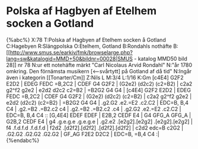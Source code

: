 # Polska af Hagbyen af Etelhem socken a Gotland

{%abc%}
X:78
T:Polska af Hagbyen af Etelhem socken å Gotland
C:Hagebyen
R:Slängpolska
O:Etelhem, Gotland
B:Rondahls nothäfte
B:[[http://www.smus.se/earkiv/fmk/browselarge.php?lang=sw&katalogid=MMD+50&bildnr=00028|SMUS - katalog MMD50 bild 28]] nr 78
N:ur ett notehäfte märkt "Carl Nicolaus Arvid Rondahl"
N:"år 1780 omkring. Den förnämsta musikern [<--svårtytt] på Gotland af då tid"
N:Ingår även i kategorin [[Tonarter/Cm]]
Z:Nils L
M:3/4
L:1/16
K:Gm
[c4E4] G2F2 E2D2 | EDEG FEDC =B,2C2 | CDEF G4 G2F2 | 
(G2e2) (d2c2) (c2=B2) | c2a2 g2^f2 g2e2 | e2d2 d2c2 c2=B2 | =B2G2 G4 G4 | 
[c4E4] G2F2 E2D2 | EDEG FEDC =B,2C2 | CDEF G4 G2F2 | 
(G2e2) (d2c2) (c2=B2) | c2a2 g2^f2 g2e2 | e2d2 (d2c2) (c2=B2) | =B2G2 G4 G4 | 
.g2.G2 .e2.=E2 .c2.C2 | EDC=B, B,4 C4 | .g2.=B2 .=B2.c2 c4 | .g2.=B2 .=B2.c2 .c4 | 
.g2.G2 .e2.=E2 .c2.C2 | EDC=B, B,4 C4 :: [G,4E4] EDEF EDEF | E2B,2 CEDF E4 | 
G4 GFG_A GFG_A | G2B,2 CEDF E4 | g4 .g.e.g.e .g.e.g.e | .g2.e2 .[e2g2].[e2g2] .[e2g2].[e2g2] | 
f4 .f.d.f.d .f.d.f.d | f2d2 .[d2f2].[d2f2] .[d2f2].[d2f2] | c2d2 edc=B c2G2 | .G2.G2 .G2.G2 .G2.G2 | 
GF_AG F2E2 D2C2 | EDC=B, =B,4 C4 :|
{%endabc%}
